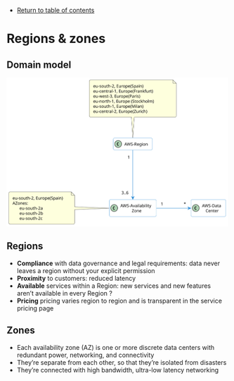 * [Return to table of contents](../../README.md)
# Regions & zones

## Domain model
![](../uml/000-regions-zones/domain-model.svg)

## Regions
- **Compliance** with data governance and legal requirements: data never leaves a region without your explicit permission
- **Proximity** to customers: reduced latency
- **Available** services within a Region: new services
and new features aren’t available in every Region
?
- **Pricing** pricing varies region to region and is transparent in the service pricing page

## Zones
- Each availability zone (AZ) is one or more discrete data centers with redundant power, networking, and connectivity
- They’re separate from each other, so that they’re isolated from disasters
- They’re connected with high bandwidth, ultra-low latency networking